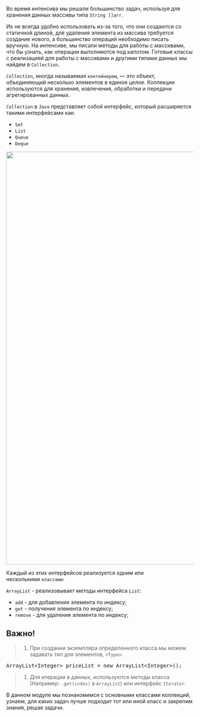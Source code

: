 <p>Во время интенсива мы решали большинство задач, используя для хранения данных массивы типа&nbsp;<code>String []arr</code>.</p>

<p>Их не всегда удобно использовать из-за того, что они создаются со статичной длиной, для удаления элемента из массива требуется создание нового, а большинство операций необходимо писать вручную. На интенсиве, мы писали методы для работы с массивами, что бы узнать, как операции выполняются под капотом. Готовые классы с реализацией для работы с массивами и другими типами данных мы найдем в&nbsp;<code>Collection</code>.</p>

<p><code>Collection</code>, иногда называемая&nbsp;<code>контейнером</code>, &mdash; это объект, объединяющий несколько элементов в единое целое. Коллекции используются для хранения, извлечения, обработки и передачи агрегированных данных.</p>

<p><code>Collection</code>&nbsp;в&nbsp;<code>Java</code>&nbsp;представляет собой интерфейс, который расширяется такими интерфейсами как:</p>

<ul>
	<li><code>Set</code></li>
	<li><code>List</code></li>
	<li><code>Queue</code></li>
	<li><code>Deque</code></li>
</ul>

<p><img alt="" height="1109" name="image.png" src="https://ucarecdn.com/464c7be5-b029-4f93-a992-a7a77e053006/" width="3606" /></p>

<p>Каждый из этих интерфейсов реализуется одним или несколькими&nbsp;<code>классами</code>:</p>

<p><code>ArrayList</code>&nbsp;- реализовывает методы интерфейса&nbsp;<code>List</code>:</p>

<ul>
	<li><code>add</code>&nbsp;- для добавления элемента по индексу;</li>
	<li><code>get</code>&nbsp;- получения элемента по индексу;</li>
	<li><code>remove</code>&nbsp;- для удаления элемента по индексу;</li>
</ul>

<h2>Важно!</h2>

<blockquote>
<ol>
	<li>При создании экземпляра определенного класса мы можем задавать тип для элементов,&nbsp;<code>&lt;Type&gt;</code>:</li>
</ol>
</blockquote>

<pre>
ArrayList&lt;Integer&gt; priceList = new ArrayList&lt;Integer&gt;();</pre>

<blockquote>
<ol>
	<li>Для итерации в данных, используются методы класса (Например:&nbsp;<code>.get(index)</code>&nbsp;в&nbsp;<code>ArrayList</code>) или интерфейс&nbsp;<code>Iterator</code>.</li>
</ol>
</blockquote>

<p>В данном модуле мы познакомимся с основными классами коллекций, узнаем, для каких задач лучше подходит тот или иной класс и закрепим знания, решая задачи.</p>
